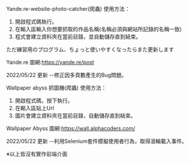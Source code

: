 Yande.re-website-photo-catcher(爬蟲)
使用方法：
1. 開啟程式碼執行。
2. 在輸入區輸入你想要抓取的作品名稱(名稱必須與網站所記錄的名稱一致)
3. 程式會建立資料夾在當前目錄，並自動儲存直到結束。 

 ただ練習用のプログラム、ちょっと使いやすくなったらまた更新します
 
Yande.re 圖網:https://yande.re/post 
 
2022/05/22 更新 --修正因多頁數產生的Bug問題。
 
Wallpaper abyss 抓圖機(爬蟲)
使用方法：
1. 開啟程式碼，按下執行。
2. 在輸入區貼上Url
3. 圖片會建立資料夾在當前目錄，自動儲存直到結束。 

Wallpaper Abyss 圖網:https://wall.alphacoders.com/

2022/05/22 更新 --利用Selenium套件模擬使用者行為，取得滾輪載入事件。
 
※以上皆沒有實作前端介面
